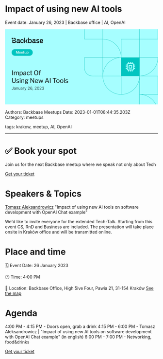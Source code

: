 # Impact of using new AI tools

Event date: January 26, 2023 | Backbase office | AI, OpenAI

![](assets/placeholder.webp)

Authors: Backbase Meetups
Date: 2023-01-01T08:44:35.203Z  
Category: meetups

tags: krakow, meetup, AI, OpenAI

---

# ✅ Book your spot

Join us for the next Backbase meetup where we speak not only about Tech

[Get your ticket](https://www.meetup.com/backbase-meetups/)

# Speakers & Topics

[Tomasz Aleksandrowicz](https://www.linkedin.com/in/tomasz-aleksandrowicz-7757372/)
"Impact of using new AI tools on software development with OpenAI Chat example"

We'd like to invite everyone for the extended Tech-Talk. Starting from this event CS, RnD and Business are included.
The presentation will take place onsite in Kraków office and will be transmitted online.

# Place and time

🗓️ Event Date: 26 January 2023

🕑 Time: 4:00  PM

📍 Location: Backbase Office, High 5ive Four, Pawia 21, 31-154 Kraków
[See the map](https://maps.app.goo.gl/UWpwQ9zNaJBxPLEV9)

# Agenda

4:00 PM - 4:15 PM - Doors open, grab a drink
4:15 PM - 6:00 PM - Tomasz Aleksandrowicz | "Impact of using new AI tools on software development with OpenAI Chat example" (in english)
6:00 PM - 7:00 PM - Networking, food&drinks

[Get your ticket](https://www.meetup.com/backbase-meetups/)

